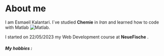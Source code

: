 # About me
I am Esmaeil Kalantari. I´ve studied **Chemie** in _Iran_ and learned how to code with Matlab ![Matlab](https://www.iconninja.com/files/20/144/900/matlab-icon.png). 

I started on 22/05/2023 my Web Development course at **NeueFische** .
##### My hobbies :
